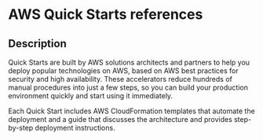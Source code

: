 # AWS Quick Starts references

## Description

Quick Starts are built by AWS solutions architects and partners to help you deploy popular technologies on AWS, based on AWS best practices for security and high availability. These accelerators reduce hundreds of manual procedures into just a few steps, so you can build your production environment quickly and start using it immediately.

Each Quick Start includes AWS CloudFormation templates that automate the deployment and a guide that discusses the architecture and provides step-by-step deployment instructions.
